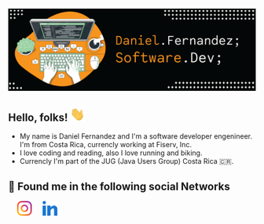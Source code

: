 ![](https://github.com/daferso93/daferso93/blob/main/daferso93_header.png)
## Hello, folks! <img src="https://github.com/daferso93/daferso93/blob/main/wave.gif" width="30px">
- My name is Daniel Fernandez and I'm a software developer engenineer. I'm from Costa Rica, currencly working at Fiserv, Inc.
- I love coding and reading, also I love running and biking.
- Currencly I'm part of the JUG (Java Users Group) Costa Rica 🇨🇷.

## 🧲 Found me in the following social Networks
&emsp; <a href="https://www.instagram.com/dfernandez_s/"><img height="30" src="https://github.com/daferso93/daferso93/blob/main/icons/instagram.png?raw=true"></a>
&emsp; <a href="http://linkedin.com/in/daniel-fernández-solano-099208152"><img height="30" src="https://github.com/daferso93/daferso93/blob/main/icons/linkedin.png?raw=true"></a>
